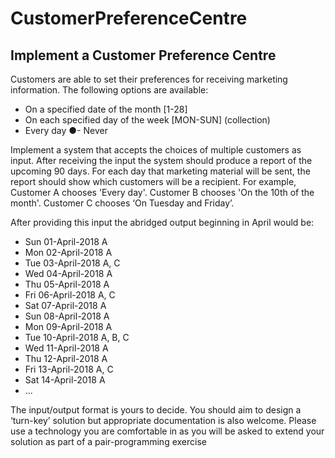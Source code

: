 # CustomerPreferenceCentre

## Implement a Customer Preference Centre
Customers are able to set their preferences for receiving marketing information. The
following options are available:
- On a specified date of the month [1-28]
- On each specified day of the week [MON-SUN] (collection)
- Every day
●- Never

Implement a system that accepts the choices of multiple customers as input. After receiving
the input the system should produce a report of the upcoming 90 days. For each day that
marketing material will be sent, the report should show which customers will be a recipient.
For example, Customer A chooses 'Every day'. Customer B chooses 'On the 10th of the
month'. Customer C chooses ‘On Tuesday and Friday’. 

After providing this input the
abridged output beginning in April would be:
- Sun 01-April-2018 A
- Mon 02-April-2018 A
- Tue 03-April-2018 A, C
- Wed 04-April-2018 A
- Thu 05-April-2018 A
- Fri 06-April-2018 A, C
- Sat 07-April-2018 A
- Sun 08-April-2018 A
- Mon 09-April-2018 A
- Tue 10-April-2018 A, B, C
- Wed 11-April-2018 A
- Thu 12-April-2018 A
- Fri 13-April-2018 A, C
- Sat 14-April-2018 A
- ...

The input/output format is yours to decide. You should aim to design a ‘turn-key’ solution but
appropriate documentation is also welcome. Please use a technology you are comfortable in
as you will be asked to extend your solution as part of a pair-programming exercise